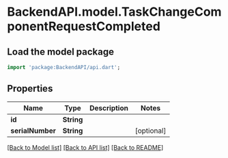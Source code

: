 # BackendAPI.model.TaskChangeComponentRequestCompleted

## Load the model package
```dart
import 'package:BackendAPI/api.dart';
```

## Properties
Name | Type | Description | Notes
------------ | ------------- | ------------- | -------------
**id** | **String** |  | 
**serialNumber** | **String** |  | [optional] 

[[Back to Model list]](../README.md#documentation-for-models) [[Back to API list]](../README.md#documentation-for-api-endpoints) [[Back to README]](../README.md)


